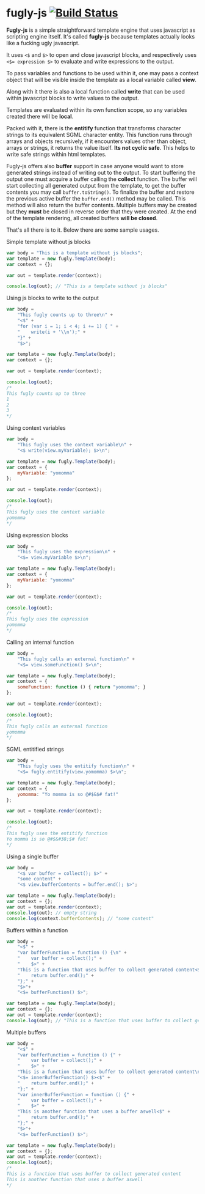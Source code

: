fugly-js [![Build Status](https://travis-ci.org/pablo-cabrera/fugly-js.png)](https://travis-ci.org/pablo-cabrera/fugly-js)
========

**Fugly-js** is a simple straightforward template engine that uses javascript as scripting engine itself. It's called **fugly-js** because templates actually looks like a fucking ugly javascript.

It uses `<$` and `$>` to open and close javascript blocks, and respectively uses `<$= expression $>` to evaluate and write expressions to the output.

To pass variables and functions to be used within it, one may pass a context object that will be visible inside the template as a local variable called **view**.

Along with it there is also a local function called **write** that can be used within javascript blocks to write values to the output.

Templates are evaluated within its own function scope, so any variables created there will be **local**.

Packed with it, there is the **entitify** function that transforms character strings to its equivalent SGML character entity. This function runs through arrays and objects recursively, if it encounters values other than object, arrays or strings, it returns the value itself. **Its not cyclic safe**. This helps to write safe strings within html templates.

Fugly-js offers also **buffer** support in case anyone would want to store generated strings instead of writing out to the output. To start buffering the output one must acquire a buffer calling the **collect** function. The buffer will start collecting all generated output from the template, to get the buffer contents you may call `buffer.toString()`. To finalize the buffer and restore the previous active buffer the `buffer.end()` method may be called. This method will also return the buffer contents. Multiple buffers may be created but they **must** be closed in reverse order that they were created. At the end of the template rendering, all created buffers **will be closed**.

That's all there is to it. Below there are some sample usages.

Simple template without js blocks
```js
var body = "This is a template without js blocks";
var template = new fugly.Template(body);
var context = {};

var out = template.render(context);

console.log(out); // "This is a template without js blocks"
```

Using js blocks to write to the output
```js
var body =
    "This fugly counts up to three\n" +
    "<$" +
    "for (var i = 1; i < 4; i += 1) { " +
    "    write(i + '\\n');" +
    "}" +
    "$>";

var template = new fugly.Template(body);
var context = {};

var out = template.render(context);

console.log(out);
/*
This fugly counts up to three
1
2
3
*/
```

Using context variables
```js
var body =
    "This fugly uses the context variable\n" +
    "<$ write(view.myVariable); $>\n";

var template = new fugly.Template(body);
var context = {
    myVariable: "yomomma"
};

var out = template.render(context);

console.log(out);
/*
This fugly uses the context variable
yomomma
*/
```

Using expression blocks
```js
var body =
    "This fugly uses the expression\n" +
    "<$= view.myVariable $>\n";

var template = new fugly.Template(body);
var context = {
    myVariable: "yomomma"
};

var out = template.render(context);

console.log(out);
/*
This fugly uses the expression
yomomma
*/
```

Calling an internal function
```js
var body =
    "This fugly calls an external function\n" +
    "<$= view.someFunction() $>\n";

var template = new fugly.Template(body);
var context = {
    someFunction: function () { return "yomomma"; }
};

var out = template.render(context);

console.log(out);
/*
This fugly calls an external function
yomomma
*/
```

SGML entitified strings
```js
var body =
    "This fugly uses the entitify function\n" +
    "<$= fugly.entitify(view.yomomma) $>\n";

var template = new fugly.Template(body);
var context = {
    yomomma: "Yo momma is so @#$&$# fat!"
};

var out = template.render(context);

console.log(out);
/*
This fugly uses the entitify function
Yo momma is so @#$&#38;$# fat!
*/
```

Using a single buffer
```js
var body =
    "<$ var buffer = collect(); $>" +
    "some content" +
    "<$ view.bufferContents = buffer.end(); $>";

var template = new fugly.Template(body);
var context = {};
var out = template.render(context);
console.log(out); // empty string
console.log(context.bufferContents); // "some content"
```

Buffers within a function
```js
var body =
    "<$" +
    "var bufferFunction = function () {\n" +
    "    var buffer = collect();" +
    "    $>" +
    "This is a function that uses buffer to collect generated content<$" +
    "    return buffer.end();" +
    "};" +
    "$>"+
    "<$= bufferFunction() $>";

var template = new fugly.Template(body);
var context = {};
var out = template.render(context);
console.log(out); // "This is a function that uses buffer to collect generated content"
```
Multiple buffers
```js
var body =
    "<$" +
    "var bufferFunction = function () {" +
    "    var buffer = collect();" +
    "    $>" +
    "This is a function that uses buffer to collect generated content\n" +
    "<$= innerBufferFunction() $><$" +
    "    return buffer.end();" +
    "};" +
    "var innerBufferFunction = function () {" +
    "    var buffer = collect();" +
    "    $>" +
    "This is another function that uses a buffer aswell<$" +
    "    return buffer.end();" +
    "};" +
    "$>"+
    "<$= bufferFunction() $>";

var template = new fugly.Template(body);
var context = {};
var out = template.render(context);
console.log(out);
/*
This is a function that uses buffer to collect generated content
This is another function that uses a buffer aswell
*/
```
